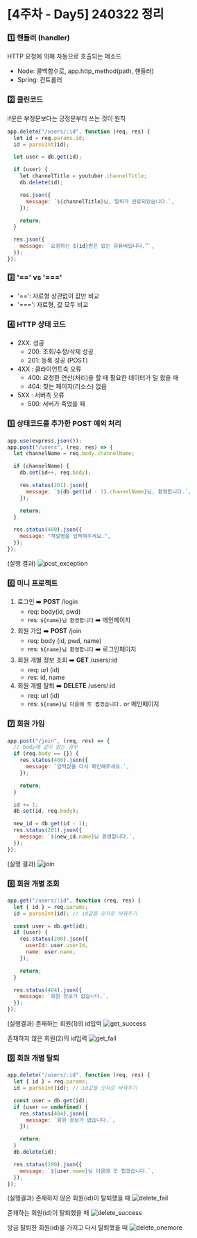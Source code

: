 # [4주차 - Day5] 240322 정리

### 1️⃣ 핸들러 (handler)

HTTP 요청에 의해 자동으로 호출되는 메소드

- Node: 콜백함수로, app.http_method(path, 핸들러)
- Spring: 컨트롤러

### 2️⃣ 클린코드

if문은 부정문보다는 긍정문부터 쓰는 것이 원칙

```javascript
app.delete("/users/:id", function (req, res) {
  let id = req.params.id;
  id = parseInt(id);

  let user = db.get(id);

  if (user) {
    let channelTitle = youtuber.channelTitle;
    db.delete(id);

    res.json({
      message: `${channelTitle}님, 탈퇴가 완료되었습니다.`,
    });

    return;
  }

  res.json({
    message: `요청하신 ${id}번은 없는 유튜버입니다.”`,
  });
});
```

### 3️⃣ '==' vs '==='

- '==': 자료형 상관없이 값만 비교
- '===': 자료형, 값 모두 비교

### 4️⃣ HTTP 상태 코드

- 2XX: 성공
  - 200: 조회/수정/삭제 성공
  - 201: 등록 성공 (POST)
- 4XX : 클라이언트측 오류
  - 400: 요청한 연산(처리)을 할 때 필요한 데이터가 덜 왔을 때
  - 404: 찾는 페이지(리소스) 없음
- 5XX : 서버측 오류
  - 500: 서버가 죽었을 때

### 5️⃣ 상태코드를 추가한 POST 예외 처리

```javascript
app.use(express.json());
app.post("/users", (req, res) => {
  let channelName = req.body.channelName;

  if (channelName) {
    db.set(id++, req.body);

    res.status(201).json({
      message: `${db.get(id - 1).channelName}님, 환영합니다.`,
    });

    return;
  }

  res.status(400).json({
    message: "채널명을 입력해주세요.",
  });
});
```

(실행 결과)
![post_exception](../img/4-5-1.png)

### 6️⃣ 미니 프로젝트

1. 로그인 ➡️ **POST** /login
   - req: body(id, pwd)
   - res: `${name}님 환영합니다` ➡️ 메인페이지
2. 회원 가입 ➡️ **POST** /join
   - req: body (id, pwd, name)
   - res: `${name}님 환영합니다` ➡️ 로그인페이지
3. 회원 개별 정보 조회 ➡️ **GET** /users/:id
   - req: url (id)
   - res: id, name
4. 회원 개별 탈퇴 ➡️ **DELETE** /users/:id
   - req: url (id)
   - res: `${name}님 다음에 또 뵙겠습니다.` or 메인페이지

### 7️⃣ 회원 가입

```javascript
app.post("/join", (req, res) => {
  // body에 값이 없는 경우
  if (req.body == {}) {
    res.status(400).json({
      message: `입력값을 다시 확인해주세요.`,
    });

    return;
  }

  id += 1;
  db.set(id, req.body);

  new_id = db.get(id - 1);
  res.status(201).json({
    message: `${new_id.name}님 환영합니다.`,
  });
});
```

(실행 결과)
![join](../img/4-5-2.png)

### 8️⃣ 회원 개별 조회

```javascript
app.get("/users/:id", function (req, res) {
  let { id } = req.params;
  id = parseInt(id); // id값을 숫자로 바꿔주기

  const user = db.get(id);
  if (user) {
    res.status(200).json({
      userId: user.userId,
      name: user.name,
    });

    return;
  }

  res.status(404).json({
    message: `회원 정보가 없습니다.`,
  });
});
```

(실행결과)
존재하는 회원(1)의 id입력
![get_success](../img/4-5-3.png)

존재하지 않은 회원(2)의 id입력
![get_fail](../img/4-5-4.png)

### 9️⃣ 회원 개별 탈퇴

```javascript
app.delete("/users/:id", function (req, res) {
  let { id } = req.params;
  id = parseInt(id); // id값을 숫자로 바꿔주기

  const user = db.get(id);
  if (user == undefined) {
    res.status(404).json({
      message: `회원 정보가 없습니다.`,
    });

    return;
  }
  db.delete(id);

  res.status(200).json({
    message: `${user.name}님 다음에 또 뵙겠습니다.`,
  });
});
```

(실행결과)
존재하지 않은 회원(id)이 탈퇴했을 때
![delete_fail](../img/4-5-5.png)

존재하는 회원(id)이 탈퇴했을 때
![delete_success](../img/4-5-6.png)

방금 탈퇴한 회원(id)을 가지고 다시 탈퇴했을 때
![delete_onemore](../img/4-5-7.png)
